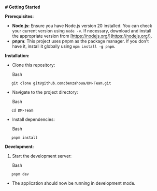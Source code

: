 **# Getting Started**

**Prerequisites:**

* **Node.js:** Ensure you have Node.js version 20 installed. You can check your current version using `node -v`. If necessary, download and install the appropriate version from [https://nodejs.org/](https://nodejs.org/).
* **pnpm:** This project uses pnpm as the package manager. If you don't have it, install it globally using `npm install -g pnpm`.

**Installation:**

* Clone this repository:

   Bash

```
   git clone git@github.com:benzahoua/DM-Team.git
```

* Navigate to the project directory:

   Bash

```
   cd DM-Team
```

* Install dependencies:

   Bash

```
   pnpm install
```

**Development:**

1. Start the development server:

   Bash

```
   pnpm dev
```

* The application should now be running in development mode.
